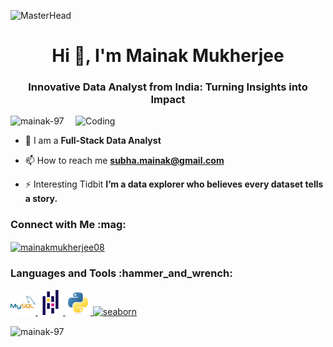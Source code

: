 ![MasterHead](https://i.imgur.com/D3gO382.jpeg)
<h1 align="center">Hi 👋, I'm Mainak Mukherjee</h1>
<h3 align="center">Innovative Data Analyst from India: Turning Insights into Impact</h3>
<img align="right" alt="Coding" width=400 src="https://user-images.githubusercontent.com/74038190/212749447-bfb7e725-6987-49d9-ae85-2015e3e7cc41.gif">



<p align="left"> <img src="https://komarev.com/ghpvc/?username=mainak-97&label=Profile%20views&color=0e75b6&style=flat" alt="mainak-97" /> </p>

- 🌱 I am a **Full-Stack Data Analyst**

- 📫 How to reach me **subha.mainak@gmail.com**

- ⚡ Interesting Tidbit **I’m a data explorer who believes every dataset tells a story.**

<h3 align="left">Connect with Me :mag: </h3> 
<p align="left">
<a href="https://linkedin.com/in/mainak8" target="blank"><img align="center" src="https://raw.githubusercontent.com/rahuldkjain/github-profile-readme-generator/master/src/images/icons/Social/linked-in-alt.svg" alt="mainakmukherjee08" height="30" width="40" /></a>
</p>

<h3 align="left">Languages and Tools :hammer_and_wrench:</h3>
<p align="left"> <a href="https://www.mysql.com/" target="_blank" rel="noreferrer"> <img src="https://raw.githubusercontent.com/devicons/devicon/master/icons/mysql/mysql-original-wordmark.svg" alt="mysql" width="40" height="40"/> </a> <a href="https://pandas.pydata.org/" target="_blank" rel="noreferrer"> <img src="https://raw.githubusercontent.com/devicons/devicon/2ae2a900d2f041da66e950e4d48052658d850630/icons/pandas/pandas-original.svg" alt="pandas" width="40" height="40"/> </a> <a href="https://www.python.org" target="_blank" rel="noreferrer"> <img src="https://raw.githubusercontent.com/devicons/devicon/master/icons/python/python-original.svg" alt="python" width="40" height="40"/> </a> <a href="https://seaborn.pydata.org/" target="_blank" rel="noreferrer"> <img src="https://seaborn.pydata.org/_images/logo-mark-lightbg.svg" alt="seaborn" width="40" height="40"/> </a> </p>

<p><img align="center" src="https://github-readme-streak-stats.herokuapp.com/?user=mainak-97&" alt="mainak-97" /></p>
